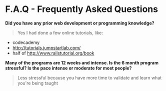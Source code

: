 # F.A.Q - Frequently Asked Questions

**Did you  have any prior web development or programming knowledge?**
> Yes I had done a few online tutorials, like:
  -  codecademy
  -  http://tutorials.jumpstartlab.com/
  -  half of http://www.railstutorial.org/book

**Many of the programs are 12 weeks and intense. Is the 6 month program  stressful? Is the pace intense or moderate for most people?**
> Less stressful because you have more time to validate and learn what you're being taught
